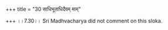 +++
title = "30 साधिभूताधिदैवम् माम्"

+++
।।7.30।। Sri Madhvacharya did not comment on this sloka.
